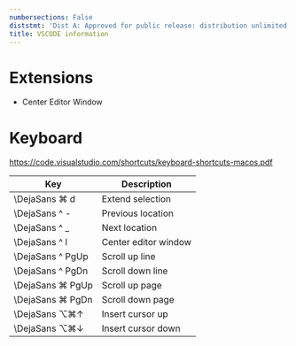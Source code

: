 ```yaml
---
numbersections: False
diststmt: 'Dist A: Approved for public release: distribution unlimited'
title: VSCODE information
---
```


# Extensions

- Center Editor Window

# Keyboard

https://code.visualstudio.com/shortcuts/keyboard-shortcuts-macos.pdf

| Key              | Description |
|-                 |-|
| \DejaSans ⌘ d    | Extend selection |
| \DejaSans ^ -    | Previous location |
| \DejaSans ^ _    | Next location |
| \DejaSans ^ l    | Center editor window |
| \DejaSans ^ PgUp | Scroll up line |
| \DejaSans ^ PgDn | Scroll down line |
| \DejaSans ⌘ PgUp | Scroll up page |
| \DejaSans ⌘ PgDn | Scroll down page |
| \DejaSans ⌥⌘↑    | Insert cursor up |
| \DejaSans ⌥⌘↓    | Insert cursor down |
